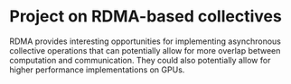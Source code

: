 # Project on RDMA-based collectives

RDMA provides interesting opportunities for implementing asynchronous collective
operations that can potentially allow for more overlap between computation and
communication.  They could also potentially allow for higher performance
implementations on GPUs.
